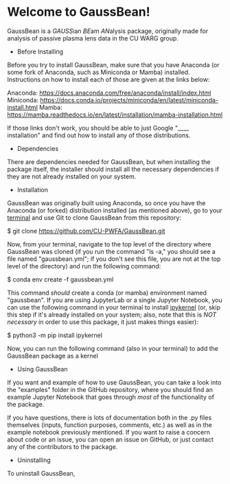 # Welcome to GaussBean!

GaussBean is a *GAUSS*ian *BE*am *AN*alysis package, originally made for analysis of passive plasma lens data in the CU WARG group.

* Before Installing

Before you try to install GaussBean, make sure that you have Anaconda (or some fork of Anaconda, such as Miniconda or Mamba) installed. Instructions on how to install each of those are given at the links below:

Anaconda: https://docs.anaconda.com/free/anaconda/install/index.html
Miniconda: https://docs.conda.io/projects/miniconda/en/latest/miniconda-install.html
Mamba: https://mamba.readthedocs.io/en/latest/installation/mamba-installation.html

If those links don't work, you should be able to just Google "____ installation" and find out how to install any of those distributions.

* Dependencies

There are dependencies needed for GaussBean, but when installing the package itself, the installer should install all the necessary dependencies if they are not already installed on your system.

* Installation

GaussBean was originally built using Anaconda, so once you have the Anaconda (or forked) distribution installed (as mentioned above), go to your <ins>terminal</ins> and use Git to clone GaussBean from this repository:

$ git clone https://github.com/CU-PWFA/GaussBean.git

Now, from your terminal, navigate to the top level of the directory where GaussBean was cloned (if you run the command "ls -a," you should see a file named "gaussbean.yml"; if you don't see this file, you are not at the top level of the directory) and run the following command:

$ conda env create -f gaussbean.yml

This command *should* create a conda (or mamba) environment named "gaussbean". If you are using JupyterLab or a single Jupyter Notebook, you can use the following command in your terminal to install <ins>ipykernel</ins> (or, skip this step if it's already installed on your system; also, note that this is *NOT necessary* in order to use this package, it just makes things easier):

$ python3 -m pip install ipykernel

Now, you can run the following command (also in your terminal) to add the GaussBean package as a kernel 

* Using GaussBean

If you want and example of how to use GaussBean, you can take a look into the "examples" folder in the GitHub repository, where you should find an example Jupyter Notebook that goes through *most* of the functionality of the package.

If you have questions, there is lots of documentation both in the .py files themselves (inputs, function purposes, comments, etc.) as well as in the example notebook previously mentioned. If you want to raise a concern about code or an issue, you can open an issue on GitHub, or just contact any of the contributors to the package.

* Uninstalling

To uninstall GaussBean, 